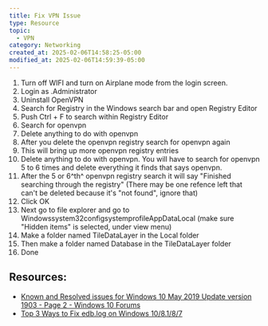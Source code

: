 ```yaml
---
title: Fix VPN Issue
type: Resource
topic:
  - VPN
category: Networking
created_at: 2025-02-06T14:58:25-05:00
modified_at: 2025-02-06T14:59:39-05:00
---
```


1.  Turn off WIFI and turn on Airplane mode from the login screen.
2.  Login as .Administrator
3.  Uninstall OpenVPN
4.  Search for Registry in the Windows search bar and open Registry Editor
5.  Push Ctrl + F to search within Registry Editor
6.  Search for openvpn
7.  Delete anything to do with openvpn
8.  After you delete the openvpn registry search for openvpn again
9.  This will bring up more openvpn registry entries
10. Delete anything to do with openvpn. You will have to search for openvpn 5 to 6 times and delete everything it finds that says openvpn.
11. After the 5 or 6^th^ openvpn registry search it will say "Finished searching through the registry" (There may be one refence left that can't be deleted because it's "not found", ignore that)
12. Click OK
13. Next go to file explorer and go to Windowssystem32configsystemprofileAppDataLocal (make sure "Hidden items" is selected, under view menu)
14. Make a folder named TileDataLayer in the Local folder
15. Then make a folder named Database in the TileDataLayer folder
16. Done

## Resources:
- [Known and Resolved issues for Windows 10 May 2019 Update version 1903 - Page 2 - Windows 10 Forums](https://www.tenforums.com/windows-10-news/133041-known-resolved-issues-windows-10-may-2019-update-version-1903-a-2.html#post1638963)
- [Top 3 Ways to Fix edb.log on Windows 10/8.1/8/7](https://www.4winkey.com/windows-tips/top-3-ways-to-fix-edb-log-on-windows-10-8-1-8-7.html)